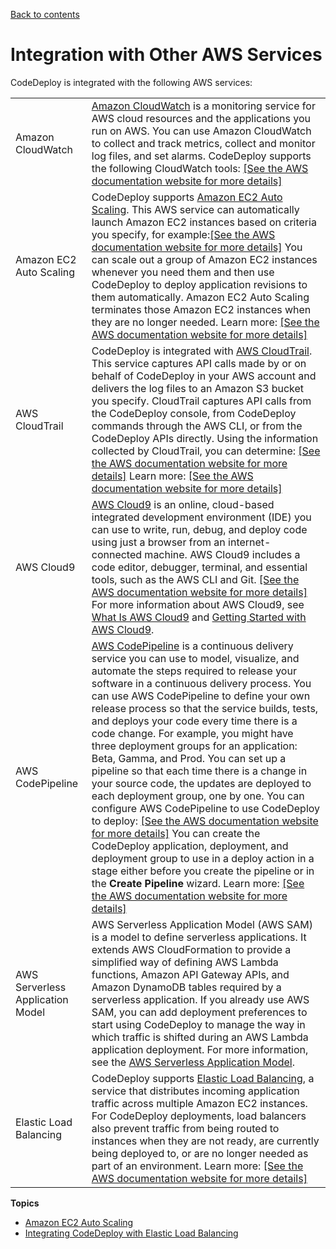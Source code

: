 [Back to contents](index.md)

# Integration with Other AWS Services<a name="integrations-aws"></a>

CodeDeploy is integrated with the following AWS services:


|  |  | 
| --- |--- |
| Amazon CloudWatch |  [Amazon CloudWatch](https://docs.aws.amazon.com/AmazonCloudWatch/latest/DeveloperGuide/) is a monitoring service for AWS cloud resources and the applications you run on AWS\. You can use Amazon CloudWatch to collect and track metrics, collect and monitor log files, and set alarms\. CodeDeploy supports the following CloudWatch tools:  [\[See the AWS documentation website for more details\]](http://docs.aws.amazon.com/codedeploy/latest/userguide/integrations-aws.html)  | 
| Amazon EC2 Auto Scaling |  CodeDeploy supports [Amazon EC2 Auto Scaling](https://aws.amazon.com/autoscaling)\. This AWS service can automatically launch Amazon EC2 instances based on criteria you specify, for example:[\[See the AWS documentation website for more details\]](http://docs.aws.amazon.com/codedeploy/latest/userguide/integrations-aws.html) You can scale out a group of Amazon EC2 instances whenever you need them and then use CodeDeploy to deploy application revisions to them automatically\. Amazon EC2 Auto Scaling terminates those Amazon EC2 instances when they are no longer needed\. Learn more: [\[See the AWS documentation website for more details\]](http://docs.aws.amazon.com/codedeploy/latest/userguide/integrations-aws.html)  | 
| AWS CloudTrail |  CodeDeploy is integrated with [AWS CloudTrail](https://docs.aws.amazon.com/awscloudtrail/latest/userguide/)\. This service captures API calls made by or on behalf of CodeDeploy in your AWS account and delivers the log files to an Amazon S3 bucket you specify\. CloudTrail captures API calls from the CodeDeploy console, from CodeDeploy commands through the AWS CLI, or from the CodeDeploy APIs directly\. Using the information collected by CloudTrail, you can determine: [\[See the AWS documentation website for more details\]](http://docs.aws.amazon.com/codedeploy/latest/userguide/integrations-aws.html) Learn more: [\[See the AWS documentation website for more details\]](http://docs.aws.amazon.com/codedeploy/latest/userguide/integrations-aws.html)  | 
| AWS Cloud9 |  [AWS Cloud9](https://docs.aws.amazon.com/cloud9/latest/user-guide/) is an online, cloud\-based integrated development environment \(IDE\) you can use to write, run, debug, and deploy code using just a browser from an internet\-connected machine\. AWS Cloud9 includes a code editor, debugger, terminal, and essential tools, such as the AWS CLI and Git\. [\[See the AWS documentation website for more details\]](http://docs.aws.amazon.com/codedeploy/latest/userguide/integrations-aws.html) For more information about AWS Cloud9, see [ What Is AWS Cloud9](https://docs.aws.amazon.com/cloud9/latest/user-guide/welcom.html) and [Getting Started with AWS Cloud9](https://docs.aws.amazon.com/cloud9/latest/user-guide/get-started.html)\.  | 
| AWS CodePipeline |  [AWS CodePipeline](https://docs.aws.amazon.com/codepipeline/latest/userguide/) is a continuous delivery service you can use to model, visualize, and automate the steps required to release your software in a continuous delivery process\. You can use AWS CodePipeline to define your own release process so that the service builds, tests, and deploys your code every time there is a code change\. For example, you might have three deployment groups for an application: Beta, Gamma, and Prod\. You can set up a pipeline so that each time there is a change in your source code, the updates are deployed to each deployment group, one by one\. You can configure AWS CodePipeline to use CodeDeploy to deploy: [\[See the AWS documentation website for more details\]](http://docs.aws.amazon.com/codedeploy/latest/userguide/integrations-aws.html) You can create the CodeDeploy application, deployment, and deployment group to use in a deploy action in a stage either before you create the pipeline or in the **Create Pipeline** wizard\. Learn more: [\[See the AWS documentation website for more details\]](http://docs.aws.amazon.com/codedeploy/latest/userguide/integrations-aws.html)  | 
| AWS Serverless Application Model |  AWS Serverless Application Model \(AWS SAM\) is a model to define serverless applications\. It extends AWS CloudFormation to provide a simplified way of defining AWS Lambda functions, Amazon API Gateway APIs, and Amazon DynamoDB tables required by a serverless application\. If you already use AWS SAM, you can add deployment preferences to start using CodeDeploy to manage the way in which traffic is shifted during an AWS Lambda application deployment\. For more information, see the [AWS Serverless Application Model](https://github.com/awslabs/serverless-application-model)\.  | 
| Elastic Load Balancing |  CodeDeploy supports [Elastic Load Balancing](https://docs.aws.amazon.com/ElasticLoadBalancing/latest/DeveloperGuide/elastic-load-balancing.html), a service that distributes incoming application traffic across multiple Amazon EC2 instances\.  For CodeDeploy deployments, load balancers also prevent traffic from being routed to instances when they are not ready, are currently being deployed to, or are no longer needed as part of an environment\. Learn more: [\[See the AWS documentation website for more details\]](http://docs.aws.amazon.com/codedeploy/latest/userguide/integrations-aws.html)  | 

**Topics**
+ [Amazon EC2 Auto Scaling](integrations-aws-auto-scaling.md)
+ [Integrating CodeDeploy with Elastic Load Balancing](integrations-aws-elastic-load-balancing.md)